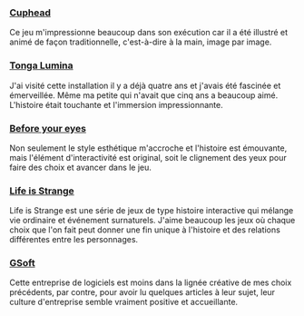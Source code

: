 ### [Cuphead](https://store.steampowered.com/app/268910/Cuphead/)
Ce jeu m'impressionne beaucoup dans son exécution car il a été illustré et animé de façon traditionnelle, c'est-à-dire à la main, image par image. 

### [Tonga Lumina](https://tongalumina.tremblant.ca/)
J'ai visité cette installation il y a déjà quatre ans et j'avais été fascinée et émerveillée. Même ma petite qui n'avait que cinq ans a beaucoup aimé. L'histoire était touchante et l'immersion impressionnante.

### [Before your eyes](https://store.steampowered.com/app/1082430/Before_Your_Eyes/)
Non seulement le style esthétique m'accroche et l'histoire est émouvante, mais l'élément d'interactivité est original, soit le clignement des yeux pour faire des choix et avancer dans le jeu.

### [Life is Strange](https://lifeisstrange.square-enix-games.com/fr/)
Life is Strange est une série de jeux de type histoire interactive qui mélange vie ordinaire et événement surnaturels. J'aime beaucoup les jeux où chaque choix que l'on fait peut donner une fin unique à l'histoire et des relations différentes entre les personnages.

### [GSoft](https://www.gsoft.com/fr/)
Cette entreprise de logiciels est moins dans la lignée créative de mes choix précédents, par contre, pour avoir lu quelques articles à leur sujet, leur culture d'entreprise semble vraiment positive et accueillante. 

